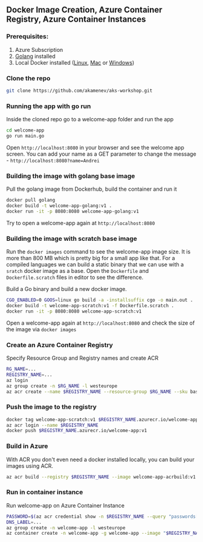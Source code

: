## Docker Image Creation, Azure Container Registry, Azure Container Instances

### Prerequisites:

1. Azure Subscription
2. [Golang](https://golang.org/doc/install) installed
3. Local Docker installed ([Linux](https://docs.docker.com/install/linux/docker-ce/ubuntu/#install-docker-ce), [Mac](https://docs.docker.com/docker-for-mac/install/) or [Windows](https://docs.docker.com/docker-for-windows/install/))

### Clone the repo
```bash
git clone https://github.com/akamenev/aks-workshop.git
```

### Running the app with go run
Inside the cloned repo go to a welcome-app folder and run the app
```bash
cd welcome-app
go run main.go
```
Open `http://localhost:8080` in your browser and see the welcome app screen. You can add your name as a GET parameter to change the message - `http://localhost:8080?name=Andrei`

### Building the image with golang base image
Pull the golang image from Dockerhub, build the container and run it
```bash
docker pull golang
docker build -t welcome-app-golang:v1 .
docker run -it -p 8080:8080 welcome-app-golang:v1
```
Try to open a welcome-app again at `http://localhost:8080`

### Building the image with scratch base image
Run the `docker images` command to see the welcome-app image size. It is more than 800 MB which is pretty big for a small app like that. For a compiled languages we can build a static binary that we can use with a `sratch` docker image as a base. Open the `Dockerfile` and `Dockerfile.scratch` files in editor to see the difference.

Build a Go binary and build a new docker image.

```bash
CGO_ENABLED=0 GOOS=linux go build -a -installsuffix cgo -o main.out .
docker build -t welcome-app-scratch:v1 -f Dockerfile.scratch .
docker run -it -p 8080:8080 welcome-app-scratch:v1
```
Open a welcome-app again at `http://localhost:8080` and check the size of the image via `docker images`

### Create an Azure Container Registry
Specify Resource Group and Registry names and create ACR
```bash
RG_NAME=...
REGISTRY_NAME=...
az login
az group create -n $RG_NAME -l westeurope
az acr create --name $REGISTRY_NAME --resource-group $RG_NAME --sku basic --location westeurope --admin-enabled true
```

### Push the image to the registry
```bash
docker tag welcome-app-scratch:v1 $REGISTRY_NAME.azurecr.io/welcome-app:v1
az acr login --name $REGISTRY_NAME
docker push $REGISTRY_NAME.azurecr.io/welcome-app:v1
```

### Build in Azure
With ACR you don't even need a docker installed locally, you can build your images using ACR.
```bash
az acr build --registry $REGISTRY_NAME --image welcome-app-acrbuild:v1 -f Dockerfile.scratch .
```

### Run in container instance
Run welcome-app on Azure Container Instance
```bash
PASSWORD=$(az acr credential show -n $REGISTRY_NAME --query "passwords[0].value" -o tsv)
DNS_LABEL=...
az group create -n welcome-app -l westeurope
az container create -n welcome-app -g welcome-app --image "$REGISTRY_NAME.azurecr.io/welcome-app:v1" --registry-username "$REGISTRY_NAME" --registry-password "$PASSWORD" --ports 8080 --dns-name-label $DNS_LABEL
```
